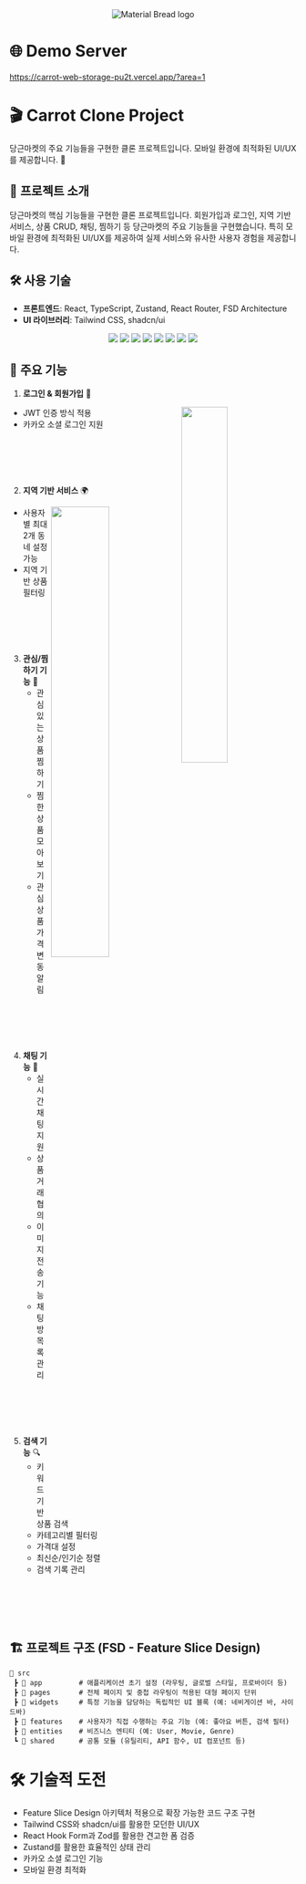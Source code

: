 <div align="center"><img src="https://github.com/user-attachments/assets/54fe603b-0d34-4d2a-97ec-43c195a07360" alt="Material Bread logo"></div>

# 🌐 Demo Server
https://carrot-web-storage-pu2t.vercel.app/?area=1

# 🎬 Carrot Clone Project

당근마켓의 주요 기능들을 구현한 클론 프로젝트입니다. 모바일 환경에 최적화된 UI/UX를 제공합니다. 🚀

## 🚀 프로젝트 소개

당근마켓의 핵심 기능들을 구현한 클론 프로젝트입니다. 회원가입과 로그인, 지역 기반 서비스, 상품 CRUD, 채팅, 찜하기 등 당근마켓의 주요 기능들을 구현했습니다. 특히 모바일 환경에 최적화된 UI/UX를 제공하여 실제 서비스와 유사한 사용자 경험을 제공합니다.

## 🛠 사용 기술

- **프론트엔드**: React, TypeScript, Zustand, React Router, FSD Architecture
- **UI 라이브러리**: Tailwind CSS, shadcn/ui

<div align="center">
    <img src="https://img.shields.io/badge/React-61DAFB?style=for-the-badge&logo=React&logoColor=white"/>
    <img src="https://img.shields.io/badge/TailwindCSS-06B6D4?style=for-the-badge&logo=TailwindCSS&logoColor=white"/>
    <img src="https://img.shields.io/badge/shadcn/ui-000000?style=for-the-badge&logoColor=white&logo=shadcnui"/>
    <img src="https://img.shields.io/badge/fetch-4285F4?style=for-the-badge&logoColor=white"/>
    <img src="https://img.shields.io/badge/Zustand-8E44AD?style=for-the-badge&logoColor=white"/>
    <img src="https://img.shields.io/badge/FSD (Feature Slice Design)-FF5733?style=for-the-badge&logoColor=white"/>
    <img src="https://img.shields.io/badge/GitHub-181717?style=for-the-badge&logo=GitHub&logoColor=white"/>
    <img src="https://img.shields.io/badge/React Router-CA4245?style=for-the-badge&logo=React Router&logoColor=white"/>
</div>

## 📌 주요 기능

1. **로그인 & 회원가입** 🔐

<img  align="right" src="https://github.com/user-attachments/assets/8a3b4068-baad-4ff2-b41f-be5ba187e73b" width="40%">

- JWT 인증 방식 적용
- 카카오 소셜 로그인 지원

<br />
<br />
<br />
<br />

2. **지역 기반 서비스** 🌍

<img  align="right" src="https://user-images.githubusercontent.com/101618759/197943525-3fbbf517-4b72-47cb-8704-756bf63c9150.gif" width="45%">

- 사용자별 최대 2개 동네 설정 가능
- 지역 기반 상품 필터링

<br />
<br />
<br />
<br />

3. **관심/찜하기 기능** 🧡
   - 관심 있는 상품 찜하기
   - 찜한 상품 모아보기
   - 관심 상품 가격 변동 알림

<br />
<br />
<br />
<br />

4. **채팅 기능** 💬
   - 실시간 채팅 지원
   - 상품 거래 협의
   - 이미지 전송 기능
   - 채팅방 목록 관리

<br />
<br />
<br />
<br />

5. **검색 기능** 🔍
   - 키워드 기반 상품 검색
   - 카테고리별 필터링
   - 가격대 설정
   - 최신순/인기순 정렬
   - 검색 기록 관리

<br />
<br />
<br />
<br />

## 🏗 프로젝트 구조 (FSD - Feature Slice Design)

```
📂 src
 ┣ 📂 app         # 애플리케이션 초기 설정 (라우팅, 글로벌 스타일, 프로바이더 등)
 ┣ 📂 pages       # 전체 페이지 및 중첩 라우팅이 적용된 대형 페이지 단위
 ┣ 📂 widgets     # 특정 기능을 담당하는 독립적인 UI 블록 (예: 네비게이션 바, 사이드바)
 ┣ 📂 features    # 사용자가 직접 수행하는 주요 기능 (예: 좋아요 버튼, 검색 필터)
 ┣ 📂 entities    # 비즈니스 엔티티 (예: User, Movie, Genre)
 ┗ 📂 shared      # 공통 모듈 (유틸리티, API 함수, UI 컴포넌트 등)
```

# 🛠 기술적 도전

- Feature Slice Design 아키텍처 적용으로 확장 가능한 코드 구조 구현
- Tailwind CSS와 shadcn/ui를 활용한 모던한 UI/UX
- React Hook Form과 Zod를 활용한 견고한 폼 검증
- Zustand를 활용한 효율적인 상태 관리
- 카카오 소셜 로그인 기능
- 모바일 환경 최적화
